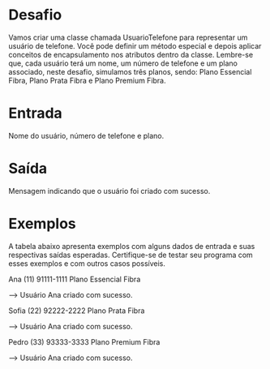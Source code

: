 # Desafio 

Vamos criar uma classe chamada UsuarioTelefone para representar um usuário de telefone. Você pode definir um método especial e depois aplicar conceitos de encapsulamento nos atributos dentro da classe. Lembre-se que, cada usuário terá um nome, um número de telefone e um plano associado, neste desafio, simulamos três planos, sendo: Plano Essencial Fibra, Plano Prata Fibra e Plano Premium Fibra.

# Entrada
Nome do usuário, número de telefone e plano.

# Saída
Mensagem indicando que o usuário foi criado com sucesso.

# Exemplos
A tabela abaixo apresenta exemplos com alguns dados de entrada e suas respectivas saídas esperadas. Certifique-se de testar seu programa com esses exemplos e com outros casos possíveis.

Ana
(11) 91111-1111
Plano Essencial Fibra    

--> Usuário Ana criado com sucesso.

Sofia
(22) 92222-2222
Plano Prata Fibra

--> Usuário Ana criado com sucesso.

Pedro
(33) 93333-3333
Plano Premium Fibra

--> Usuário Ana criado com sucesso.
